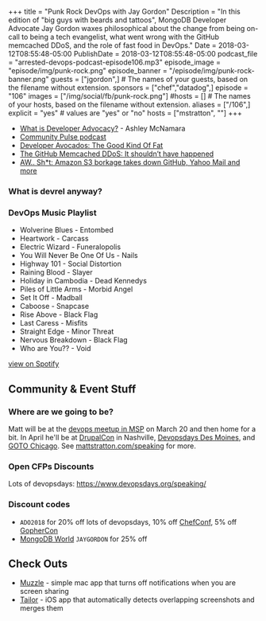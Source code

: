 +++
title = "Punk Rock DevOps with Jay Gordon"
Description = "In this edition of \"big guys with beards and tattoos\", MongoDB Developer Advocate Jay Gordon waxes philosophical about the change from being on-call to being a tech evangelist, what went wrong with the GitHub memcached DDoS, and the role of fast food in DevOps."
Date = 2018-03-12T08:55:48-05:00
PublishDate = 2018-03-12T08:55:48-05:00
podcast_file = "arrested-devops-podcast-episode106.mp3"
episode_image = "episode/img/punk-rock.png"
episode_banner = "/episode/img/punk-rock-banner.png"
guests = ["jgordon",] # The names of your guests, based on the filename without extension.
sponsors = ["chef","datadog",]
episode = "106"
images = ["/img/social/fb/punk-rock.png"]
#hosts = [] # The names of your hosts, based on the filename without extension.
aliases = ["/106",]
explicit = "yes" # values are "yes" or "no"
hosts = ["mstratton", ""]
+++
- [What is Developer Advocacy?](https://medium.com/@ashleymcnamara/what-is-developer-advocacy-3a92442b627c) - Ashley McNamara
- [Community Pulse podcast](http://communitypulse.io/)
- [Developer Avocados: The Good Kind Of Fat](https://www.marythengvall.com/blog/2018/1/31/developer-avocados-the-good-kind-of-fat)
- [The GitHub Memcached DDoS: It shouldn’t have happened](https://www.synopsys.com/blogs/software-security/github-memcached-ddos/)
- [AW.. Sh*t: Amazon S3 borkage takes down GitHub, Yahoo Mail and more](https://www.theinquirer.net/inquirer/news/3005581/aw-sh-t-amazon-s3-borkage-takes-down-github-yahoo-mail-and-more)

### What is devrel anyway?



### DevOps Music Playlist

- Wolverine Blues - Entombed
- Heartwork - Carcass
- Electric Wizard - Funeralopolis
- You Will Never Be One Of Us - Nails
- Highway 101 - Social Distortion
- Raining Blood - Slayer
- Holiday in Cambodia - Dead Kennedys
- Piles of Little Arms - Morbid Angel
- Set It Off - Madball
- Caboose - Snapcase
- Rise Above - Black Flag
- Last Caress - Misfits
- Straight Edge - Minor Threat
- Nervous Breakdown - Black Flag
- Who are You?? - Void

[view on Spotify](https://open.spotify.com/user/mugsy1274/playlist/6yqBMl3x7LB9py9fj14KZ6?si=TPbf8m33SeGh6aD-id27qg)

## Community & Event Stuff

### Where are we going to be?

Matt will be at the [devops meetup in MSP](https://www.meetup.com/DevOps-Minneapolis/events/247091630/) on March 20 and then home for a bit. In April he'll be at [DrupalCon](https://events.drupal.org/nashville2018) in Nashville, [Devopsdays Des Moines](https://www.devopsdays.org/events/2018-des-moines/welcome/), and [GOTO Chicago](https://gotochgo.com/2018). See [mattstratton.com/speaking](https://www.mattstratton.com/speaking) for more.

### Open CFPs Discounts
Lots of devopsdays: https://www.devopsdays.org/speaking/

### Discount codes

- `ADO2018` for 20% off lots of devopsdays, 10% off [ChefConf](https://chefconf.chef.io/), 5% off [GopherCon](https://www.gophercon.com/)
- [MongoDB World](https://www.mongodb.com/world18) `JAYGORDON` for 25% off

## Check Outs

- [Muzzle](https://muzzleapp.com/) - simple mac app that turns off notifications when you are screen sharing
- [Tailor](https://itunes.apple.com/us/app/tailor-screenshot-stitching/id926653095?mt=8) - iOS app that automatically detects overlapping screenshots and merges them
